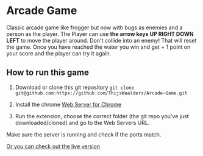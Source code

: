 # Arcade Game

Classic arcade game like frogger but now with bugs as enemies and a person as the player. The Player can use **the arrow keys UP RIGHT DOWN LEFT** to move the player around. Don't collide into an enemy! That will reset the game. Once you have reached the water you win and get + 1 point on your score and the player can try it again.

## How to run this game

1. Download or clone this git repository
`git clone git@github.com:https://github.com/ThijsWaalders/Arcade-Game.git`

2. Install the chrome [Web Server for Chrome](https://chrome.google.com/webstore/detail/web-server-for-chrome/ofhbbkphhbklhfoeikjpcbhemlocgigb?utm_source=gmail)

3. Run the extension, choose the correct folder (the git repo you've just downloaded/cloned) and go to the Web Servers URL.

Make sure the server is running and check if the ports match.

[Or you can check out the live version](https://thijswaalders.github.io/Arcade-Game/)